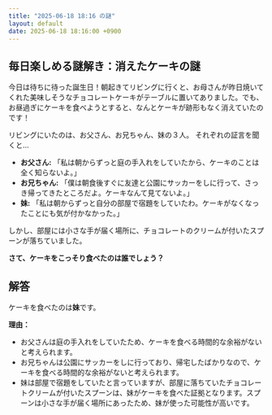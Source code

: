 ```yaml
---
title: "2025-06-18 18:16 の謎"
layout: default
date: 2025-06-18 18:16:00 +0900
---
```

## 毎日楽しめる謎解き：消えたケーキの謎

今日は待ちに待った誕生日！朝起きてリビングに行くと、お母さんが昨日焼いてくれた美味しそうなチョコレートケーキがテーブルに置いてありました。でも、お昼過ぎにケーキを食べようとすると、なんとケーキが跡形もなく消えていたのです！

リビングにいたのは、お父さん、お兄ちゃん、妹の３人。
それぞれの証言を聞くと…

*   **お父さん:** 「私は朝からずっと庭の手入れをしていたから、ケーキのことは全く知らないよ。」
*   **お兄ちゃん:** 「僕は朝食後すぐに友達と公園にサッカーをしに行って、さっき帰ってきたところだよ。ケーキなんて見てないよ。」
*   **妹:** 「私は朝からずっと自分の部屋で宿題をしていたわ。ケーキがなくなったことにも気が付かなかった。」

しかし、部屋には小さな手が届く場所に、チョコレートのクリームが付いたスプーンが落ちていました。

**さて、ケーキをこっそり食べたのは誰でしょう？**

## 解答

ケーキを食べたのは**妹**です。

**理由：**

*   お父さんは庭の手入れをしていたため、ケーキを食べる時間的な余裕がないと考えられます。
*   お兄ちゃんは公園にサッカーをしに行っており、帰宅したばかりなので、ケーキを食べる時間的な余裕がないと考えられます。
*   妹は部屋で宿題をしていたと言っていますが、部屋に落ちていたチョコレートクリームが付いたスプーンは、妹がケーキを食べた証拠となります。スプーンは小さな手が届く場所にあったため、妹が使った可能性が高いです。
